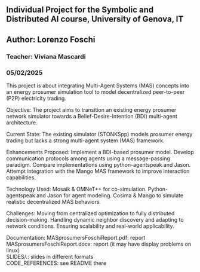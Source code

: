 ## Individual Project for the Symbolic and Distributed AI course, University of Genova, IT 
## Author: Lorenzo Foschi
### Teacher: Viviana Mascardi
### 05/02/2025

This project is about integrating Multi-Agent Systems (MAS) concepts into an energy prosumer simulation tool to model decentralized peer-to-peer (P2P) electricity trading. 

Objective: The project aims to transition an existing energy prosumer network simulator towards a Belief-Desire-Intention (BDI) multi-agent architecture. 

Current State: The existing simulator (STONKSpp) models prosumer energy trading but lacks a strong multi-agent system (MAS) framework. 

Enhancements Proposed: 
Implement a BDI-based prosumer model. 
Develop communication protocols among agents using a message-passing paradigm. 
Compare implementations using python-agentspeak and Jason. 
Attempt integration with the Mango MAS framework to improve interaction capabilities. 

Technology Used: 
Mosaik & OMNeT++ for co-simulation. 
Python-agentspeak and Jason for agent modeling. 
Cosima & Mango to simulate realistic decentralized MAS behaviors. 

Challenges: 
Moving from centralized optimization to fully distributed decision-making. 
Handling dynamic neighbor discovery and adapting to network conditions. 
Ensuring scalability and real-world applicability. 

Documentation:
MASprosumersFoschiReport.pdf: report   
MASprosumersFoschiReport.docx: report (it may have display problems on linux)  
SLIDES/*.*: slides in different formats  
CODE_REFERENCES: see README there  
